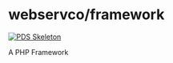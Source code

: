 # webservco/framework

[![PDS Skeleton](https://img.shields.io/badge/pds-skeleton-blue.svg?style=flat-square)](https://github.com/php-pds/skeleton)

A PHP Framework
